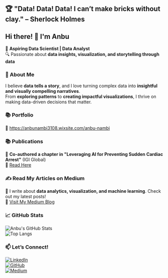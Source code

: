 ## 🏆 "Data! Data! Data! I can’t make bricks without clay." – Sherlock Holmes  

## Hi there! 👋 I'm Anbu 

🚀 **Aspiring Data Scientist | Data Analyst**  
🔍 Passionate about **data insights, visualization, and storytelling through data**  

### 🌟 About Me  
I believe **data tells a story**, and I love turning complex data into **insightful and visually compelling narratives**.  
From **exploring patterns** to **creating impactful visualizations**, I thrive on making data-driven decisions that matter.  

### 📚 Portfolio
🔗 https://anbunambi3108.wixsite.com/anbu-nambi

### 📚 Publications  
📖 **Co-authored a chapter in "Leveraging AI for Preventing Sudden Cardiac Arrest"** (IGI Global)  
🔗 [Read Here](https://www.igi-global.com/chapter/assessment-of-cardiac-dynamics-and-risk-factor-analysis-using-deep-neural-nets/308839)  

### ✍️ Read My Articles on Medium  
📝 I write about **data analytics, visualization, and machine learning**. Check out my latest posts!  
🔗 [Visit My Medium Blog](https://medium.com/@anbunambi3108)  

### 📈 GitHub Stats  
![Anbu's GitHub Stats](https://github-readme-stats.vercel.app/api?username=anbunambi3108&show_icons=true&theme=radical)  
![Top Langs](https://github-readme-stats.vercel.app/api/top-langs/?username=anbunambi3108&layout=compact&theme=radical)  

### 📫 Let’s Connect!  
[![LinkedIn](https://img.shields.io/badge/LinkedIn-Connect-blue)](http://www.linkedin.com/in/anbu-nambi)  
[![GitHub](https://img.shields.io/badge/GitHub-Follow-black)](https://github.com/anbunambi3108)  
[![Medium](https://img.shields.io/badge/Medium-Read%20My%20Articles-green)](https://medium.com/@anbunambi3108)  
